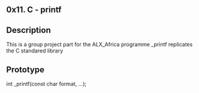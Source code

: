 ## 0x11. C - printf

## Description
This is a group project part for the ALX_Africa programme
_printf replicates the C standared library 

## Prototype 
int _printf(const char format, ...);


